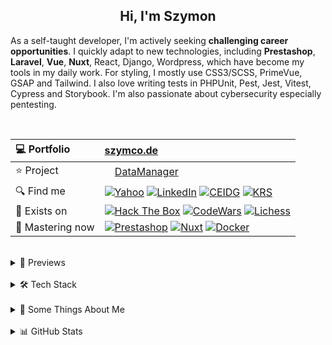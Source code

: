 <h2 align="center">
  Hi, I'm Szymon
</h2>

As a self-taught developer, I'm actively seeking **challenging career opportunities**. I quickly adapt to new technologies, including **Prestashop**, **Laravel**, **Vue**, **Nuxt**, React, Django, Wordpress, which have become my tools in my daily work. For styling, I mostly use CSS3/SCSS, PrimeVue, GSAP and Tailwind. I also love writing tests in PHPUnit, Pest, Jest, Vitest, Cypress and Storybook. I'm also passionate about cybersecurity especially pentesting.



<br>

| 💻 Portfolio | [szymco.de](https://szymco.de) | 
| :- | :- | 
| ⭐ Project | <img src="https://github.com/SzymCode/SzymCode/assets/107359025/8454470d-3f70-484a-b12e-b902530cb9ba" height="12" > [DataManager](https://datamanager.atomic-it.org) |
| 🔍 Find me | [![Yahoo](https://img.shields.io/badge/Yahoo!-410093?logo=yahoo&logoColor=white)](mailto:szymon.radomski@yahoo.com) [![LinkedIn](https://img.shields.io/badge/LinkedIn-0A66C2?logo=linkedin&logoColor=white)](https://www.linkedin.com/in/szymon-radomski/) [![CEIDG](https://img.shields.io/badge/CEIDG-BB0A30)](https://aplikacja.ceidg.gov.pl/ceidg/ceidg.public.ui/SearchDetails.aspx?Id=177fdeed-09b6-45a4-b255-78fb8ea8db16) [![KRS](https://img.shields.io/badge/KRS-0052a5)](https://wyszukiwarka-krs.ms.gov.pl/dane-szczegolowe-podmiotu;numerKRS=8956EYQf1XWH0%2FMfEQTuJA%3D%3D;typ=P)|
| 🚀 Exists on | [![Hack The Box](https://img.shields.io/badge/HTB-111927?logo=hackthebox&logoColor=9FEF00)](https://app.hackthebox.com/profile/2421667) [![CodeWars](https://img.shields.io/badge/CodeWars-4%20KYU-1f5be7?logo=codewars&logoColor=white)](https://www.codewars.com/users/SzymCode) [![Lichess](https://img.shields.io/badge/Lichess-000000?logo=lichess&logoColor=white)](https://lichess.org/@/S1CChess) |
| 📘 Mastering now | [![Prestashop](https://img.shields.io/badge/PrestaShop-DF0067?logo=prestashop&logoColor=white)](https://pl.prestashop.com/) [![Nuxt](https://img.shields.io/badge/Nuxt-black?logo=nuxt&logoColor=00C58E)](https://nuxt.com/) [![Docker](https://img.shields.io/badge/Docker-2496ED?logo=docker&logoColor=white)](https://www.docker.com/)

<br>



<details> <summary> 🔗 Previews </summary>
<br>
<table>
  <th>
    Project
  </th>  
  <th>
    Tech stack
  </th>
  <tr>
    <td>
      <a href="https://datamanager.atomic-it.org">
        DataManager
      </a>
    </td>
    <td>
      <img src="https://skillicons.dev/icons?i=php" height="23" width="23" />
      <img src="https://skillicons.dev/icons?i=ts" height="23" width="23" />
      <img src="https://skillicons.dev/icons?i=laravel" height="23" width="23" />
      <img src="https://skillicons.dev/icons?i=nuxtjs" height="23" width="23" />
      <img src="https://skillicons.dev/icons?i=vue" height="23" width="23" />
      <img src="https://skillicons.dev/icons?i=pinia" height="23" width="23" />
      <img src="https://www.primefaces.org/wp-content/uploads/2019/12/primevue-logo.png" height="23" width="23" />
      <img src="https://github.com/user-attachments/assets/163ea1cb-93a3-4e78-bb90-a1fc522386ee" height="23" width="23" />
      <img src="https://skillicons.dev/icons?i=sass" height="23" width="23" />
      <img src="https://skillicons.dev/icons?i=html" height="23" width="23" />
      <img src="https://skillicons.dev/icons?i=docker" height="23" width="23" />
      <img src="https://skillicons.dev/icons?i=heroku" height="23" width="23" />
      <img src="https://skillicons.dev/icons?i=mysql" height="23" width="23" />
      <img src="https://skillicons.dev/icons?i=vitest" height="23" width="23" />
      <img src="https://skillicons.dev/icons?i=github" height="23" width="23" />
      <img src="https://github.com/user-attachments/assets/9032d586-f623-4446-89be-b2ab6a2e615e" height="23" width="23" />
      <img src="https://github.com/SzymCode/SzymCode/assets/107359025/a983a634-3e81-4a11-9281-0ef0bacfd187" height="23" width="23" />
      <img src="https://cdn.jsdelivr.net/gh/devicons/devicon/icons/eslint/eslint-original.svg" height="23" width="23" />
      <img src="https://github.com/user-attachments/assets/ea4a5462-085b-4dd6-bf35-9f76cbcf3c35" height="23" width="23" />
      <img src="https://github.com/SzymCode/SzymCode/assets/107359025/712ed3a9-e9fa-4782-acff-140a4970ba88" height="23" width="23" />
      <img src="https://github.com/SzymCode/SzymCode/assets/107359025/ced20949-7b32-407b-a249-2dd9b117f5b2" height="22" width="22" />
      <img src="https://icons.veryicon.com/png/o/business/vscode-program-item-icon/storybook.png" height="23" width="23" />
      <img src="https://static-00.iconduck.com/assets.00/cypress-icon-512x511-29zvfts6.png" height="23" width="23" />
    </td>
  </tr>
  <tr>
    <td>
      <a href="https://atomic-it.org/">
        Atomic IT
      </a>
    </td>
    <td>
      <img src="https://github.com/user-attachments/assets/f444bbc9-e1fd-4333-b174-4206ff19dac4" height="23" width="23" />
      <img src="https://skillicons.dev/icons?i=nuxtjs" height="23" width="23" />
      <img src="https://skillicons.dev/icons?i=vue" height="23" width="23" />
      <img src="https://skillicons.dev/icons?i=ts" height="23" width="23" />
      <img src="https://skillicons.dev/icons?i=sass" height="23" width="23" />
      <img src="https://skillicons.dev/icons?i=docker" height="23" width="23" />
      <img src="https://skillicons.dev/icons?i=vitest" height="23" width="23" />
      <img src="https://skillicons.dev/icons?i=github" height="23" width="23" />
      <img src="https://github.com/SzymCode/SzymCode/assets/107359025/a983a634-3e81-4a11-9281-0ef0bacfd187" height="23" width="23" />
      <img src="https://cdn.jsdelivr.net/gh/devicons/devicon/icons/eslint/eslint-original.svg" height="23" width="23" />
      <img src="https://github.com/user-attachments/assets/ea4a5462-085b-4dd6-bf35-9f76cbcf3c35" height="23" width="23" />
      <img src="https://github.com/SzymCode/SzymCode/assets/107359025/712ed3a9-e9fa-4782-acff-140a4970ba88" height="23" width="23" />
    </td>
  </tr>
  <tr>
    <td>
      <a href="https://github.com/Atomic-IT/NuxtStarter">
        NuxtStarter
      </a>
    </td>
    <td>
      <img src="https://github.com/user-attachments/assets/f444bbc9-e1fd-4333-b174-4206ff19dac4" height="23" width="23" />
      <img src="https://skillicons.dev/icons?i=nuxtjs" height="23" width="23" />
      <img src="https://skillicons.dev/icons?i=vue" height="23" width="23" />
      <img src="https://skillicons.dev/icons?i=ts" height="23" width="23" />
      <img src="https://skillicons.dev/icons?i=sass" height="23" width="23" />
      <img src="https://skillicons.dev/icons?i=docker" height="23" width="23" />
      <img src="https://skillicons.dev/icons?i=vitest" height="23" width="23" />
      <img src="https://skillicons.dev/icons?i=github" height="23" width="23" />
      <img src="https://github.com/SzymCode/SzymCode/assets/107359025/a983a634-3e81-4a11-9281-0ef0bacfd187" height="23" width="23" />
      <img src="https://cdn.jsdelivr.net/gh/devicons/devicon/icons/eslint/eslint-original.svg" height="23" width="23" />
      <img src="https://github.com/user-attachments/assets/ea4a5462-085b-4dd6-bf35-9f76cbcf3c35" height="23" width="23" />
      <img src="https://github.com/SzymCode/SzymCode/assets/107359025/712ed3a9-e9fa-4782-acff-140a4970ba88" height="23" width="23" />
    </td>
  </tr>
  <tr>
    <td>
      <a href="https://github.com/SzymCode/RecruitmentTasks/tree/admin-panel">
        AdminPanel
      </a>
    </td>
    <td>
      <img src="https://skillicons.dev/icons?i=php" height="23" width="23" />
      <img src="https://skillicons.dev/icons?i=js" height="23" width="23" />
      <img src="https://skillicons.dev/icons?i=laravel" height="23" width="23" />
      <img src="https://skillicons.dev/icons?i=vue" height="23" width="23" />
      <img src="https://skillicons.dev/icons?i=css" height="23" width="23" />
      <img src="https://skillicons.dev/icons?i=bootstrap" height="23" width="23" />
      <img src="https://skillicons.dev/icons?i=html" height="23" width="23" />
      <img src="https://skillicons.dev/icons?i=docker" height="23" width="23" />
      <img src="https://skillicons.dev/icons?i=heroku" height="23" width="23" />
      <img src="https://skillicons.dev/icons?i=vite" height="23" width="23" />
      <img src="https://skillicons.dev/icons?i=mysql" height="23" width="23" />
      <img src="https://github.com/SzymCode/SzymCode/assets/107359025/9487a27c-36e8-4e2c-9ac6-4931fb8a5686" height="23" width="23" />
      <img src="https://github.com/SzymCode/SzymCode/assets/107359025/712ed3a9-e9fa-4782-acff-140a4970ba88" height="23" width="23" />
    </td>
  </tr>
  <tr>
    <td>
      <a href="https://github.com/SzymCode/RecruitmentTasks/tree/linkhouse-blog">
        LinkhouseBlog
      </a>
    </td>
    <td>
      <img src="https://skillicons.dev/icons?i=php" height="23" width="23" />
      <img src="https://skillicons.dev/icons?i=ts" height="23" width="23" />
      <img src="https://skillicons.dev/icons?i=laravel" height="23" width="23" />
      <img src="https://skillicons.dev/icons?i=vue" height="23" width="23" />
      <img src="https://www.primefaces.org/wp-content/uploads/2019/12/primevue-logo.png" height="23" width="23" />
      <img src="https://skillicons.dev/icons?i=html" height="23" width="23" />
      <img src="https://skillicons.dev/icons?i=sass" height="23" width="23" />
      <img src="https://skillicons.dev/icons?i=docker" height="23" width="23" />
      <img src="https://skillicons.dev/icons?i=heroku" height="23" width="23" />
      <img src="https://skillicons.dev/icons?i=vite" height="23" width="23" />
      <img src="https://skillicons.dev/icons?i=mysql" height="23" width="23" />
      <img src="https://github.com/SzymCode/SzymCode/assets/107359025/ced20949-7b32-407b-a249-2dd9b117f5b2" height="22" width="22" />
      <img src="https://cdn.jsdelivr.net/gh/devicons/devicon/icons/eslint/eslint-original.svg" height="23" width="23" />
      <img src="https://github.com/SzymCode/SzymCode/assets/107359025/a983a634-3e81-4a11-9281-0ef0bacfd187" height="23" width="23" />
      <img src="https://github.com/SzymCode/SzymCode/assets/107359025/712ed3a9-e9fa-4782-acff-140a4970ba88" height="23" width="23" />
    </td>
  </tr>
  <tr>
    <td>
      <a href="https://github.com/SzymCode/RecruitmentTasks/tree/article-system">
        ArticleSystem
      </a>
    </td>
    <td>
      <img src="https://skillicons.dev/icons?i=php" height="23" width="23" />
      <img src="https://skillicons.dev/icons?i=js" height="23" width="23" />
      <img src="https://skillicons.dev/icons?i=laravel" height="23" width="23" />
      <img src="https://skillicons.dev/icons?i=vue" height="23" width="23" />
      <img src="https://skillicons.dev/icons?i=html" height="23" width="23" />
      <img src="https://skillicons.dev/icons?i=sass" height="23" width="23" />
      <img src="https://skillicons.dev/icons?i=heroku" height="23" width="23" />
      <img src="https://skillicons.dev/icons?i=vite" height="23" width="23" />
      <img src="https://github.com/SzymCode/SzymCode/assets/107359025/ced20949-7b32-407b-a249-2dd9b117f5b2" height="22" width="22" />
    </td>
  </tr>
  <tr>
    <td>
      <a href="https://www.tag-manager.szymco.de">
        TagManager
      </a>
    </td>
    <td>
      <img src="https://skillicons.dev/icons?i=ts" height="23" width="23" />
      <img src="https://skillicons.dev/icons?i=react" height="23" width="23" />
      <img src="https://skillicons.dev/icons?i=redux" height="23" width="23" />
      <img src="https://skillicons.dev/icons?i=html" height="23" width="23" />
      <img src="https://www.crocoder.dev/assets/chakra-ui.46d212e4.png" height="23" width="23" />
      <img src="https://icons.veryicon.com/png/o/business/vscode-program-item-icon/storybook.png" height="23" width="23" />
      <img src="https://skillicons.dev/icons?i=heroku" height="23" width="23" />
      <img src="https://skillicons.dev/icons?i=vite" height="23" width="23" />
      <img src="https://cdn.jsdelivr.net/gh/devicons/devicon/icons/eslint/eslint-original.svg" height="23" width="23" />
      <img src="https://github.com/SzymCode/SzymCode/assets/107359025/a983a634-3e81-4a11-9281-0ef0bacfd187" height="23" width="23" />
      <img src="https://github.com/SzymCode/SzymCode/assets/107359025/712ed3a9-e9fa-4782-acff-140a4970ba88" height="23" width="23" />
    </td>
  </tr>
  <tr>
    <td>
      <a href="https://www.szymco.de">
        Portfolio
      </a>
    </td>
    <td>
      <img src="https://skillicons.dev/icons?i=ts" height="23" width="23" />
      <img src="https://skillicons.dev/icons?i=react" height="23" width="23" />
      <img src="https://skillicons.dev/icons?i=html" height="23" width="23" />
      <img src="https://skillicons.dev/icons?i=tailwind" height="23" width="23" />
      <img src="https://skillicons.dev/icons?i=nextjs" height="23" width="23" />
      <img src="https://cdn.jsdelivr.net/gh/devicons/devicon/icons/eslint/eslint-original.svg" height="23" width="23" />
      <img src="https://github.com/SzymCode/SzymCode/assets/107359025/712ed3a9-e9fa-4782-acff-140a4970ba88" height="23" width="23" />
    </td>
  </tr>
  <tr>
    <td>
      <a href="https://www.timeless-books.com">
        TimelessBooks
      </a>
    </td>
    <td>
      <img src="https://skillicons.dev/icons?i=ts" height="23" width="23" />
      <img src="https://skillicons.dev/icons?i=vue" height="23" width="23" />
      <img src="https://www.primefaces.org/wp-content/uploads/2019/12/primevue-logo.png" height="23" width="23" />
      <img src="https://skillicons.dev/icons?i=html" height="23" width="23" />
      <img src="https://skillicons.dev/icons?i=css" height="23" width="23" />
      <img src="https://skillicons.dev/icons?i=vite" height="23" width="23" />
      <img src="https://cdn.jsdelivr.net/gh/devicons/devicon/icons/eslint/eslint-original.svg" height="23" width="23" />
      <img src="https://github.com/SzymCode/SzymCode/assets/107359025/a983a634-3e81-4a11-9281-0ef0bacfd187" height="23" width="23" />
      <img src="https://github.com/SzymCode/SzymCode/assets/107359025/712ed3a9-e9fa-4782-acff-140a4970ba88" height="23" width="23" />
    </td>
  </tr>
  <tr>
    <td>
      <a href="https://www.giard-design.szymco.de">
        GiardDesign
      </a>
    </td>
    <td>
      <img src="https://skillicons.dev/icons?i=js" height="23" width="23" />
      <img src="https://skillicons.dev/icons?i=html" height="23" width="23" />
      <img src="https://skillicons.dev/icons?i=bootstrap" height="23" width="23" />
      <img src="https://skillicons.dev/icons?i=tailwind" height="23" width="23" />
    </td>
  </tr>
  <tr>
    <td>
      <a href="https://www.la-mountains.szymco.de">
        LAMountains
      </a>
    </td>
    <td>
      <img src="https://skillicons.dev/icons?i=js" height="23" width="23" />
      <img src="https://skillicons.dev/icons?i=html" height="23" width="23" />
      <img src="https://skillicons.dev/icons?i=css" height="23" width="23" />
      <img src="https://skillicons.dev/icons?i=bootstrap" height="23" width="23" />
    </td>
  </tr>
  <tr>
    <td>
      <a href="https://www.google-browser.szymco.de">
        GoogleBrowser
      </a>
    </td>
    <td>
      <img src="https://skillicons.dev/icons?i=ts" height="23" width="23" />
      <img src="https://skillicons.dev/icons?i=react" height="23" width="23" />
      <img src="https://skillicons.dev/icons?i=html" height="23" width="23" />
      <img src="https://skillicons.dev/icons?i=tailwind" height="23" width="23" />
    </td>
  </tr>
  <tr>
    <td>
      <a href="https://www.e-commerce.szymco.de">
        ECommerce
      </a>
    </td>
    <td>
      <img src="https://skillicons.dev/icons?i=js" height="23" width="23" />
      <img src="https://skillicons.dev/icons?i=react" height="23" width="23" />
      <img src="https://skillicons.dev/icons?i=redux" height="23" width="23" />
      <img src="https://skillicons.dev/icons?i=html" height="23" width="23" />
      <img src="https://skillicons.dev/icons?i=tailwind" height="23" width="23" />
      <img src="https://skillicons.dev/icons?i=nextjs" height="23" width="23" />
      <img src="https://github.com/SzymCode/SzymCode/assets/107359025/7ebffcad-0363-41ee-8d03-e7e351c44962" height="23" width="23" />
      <img src="https://cdn.jsdelivr.net/gh/devicons/devicon/icons/eslint/eslint-original.svg" height="23" width="23" />
    </td>
  </tr>
  <tr>
    <td>
      <a href="https://www.discord-clone.szymco.de">
        DiscordClone
      </a>
    </td>
    <td>
      <img src="https://skillicons.dev/icons?i=js" height="23" width="23" />
      <img src="https://skillicons.dev/icons?i=react" height="23" width="23" />
      <img src="https://skillicons.dev/icons?i=redux" height="23" width="23" />
      <img src="https://skillicons.dev/icons?i=html" height="23" width="23" />
      <img src="https://skillicons.dev/icons?i=tailwind" height="23" width="23" />
      <img src="https://skillicons.dev/icons?i=firebase" height="23" width="23" />
    </td>
  </tr>
  <tr>
    <td>
      <a href="https://github.com/SzymCode/RegistrationDjango">
        Registration
      </a>
    </td>
    <td>
      <img src="https://skillicons.dev/icons?i=python" height="23" width="23" />
      <img src="https://skillicons.dev/icons?i=django" height="23" width="23" />
      <img src="https://skillicons.dev/icons?i=html" height="23" width="23" />
      <img src="https://skillicons.dev/icons?i=css" height="23" width="23" />
      <img src="https://skillicons.dev/icons?i=docker" height="23" width="23" />
      <img src="https://skillicons.dev/icons?i=heroku" height="23" width="23" />
    </td>
  </tr>
  <tr>
    <td>
      <a href="https://www.rwd-navbar.szymco.de">
        RWD Navbar
      </a>
    </td>
    <td>
      <img src="https://skillicons.dev/icons?i=js" height="23" width="23" />
      <img src="https://skillicons.dev/icons?i=html" height="23" width="23" />
      <img src="https://skillicons.dev/icons?i=css" height="23" width="23" />
    </td>
  </tr>
  <tr>
    <td>
      <a href="https://www.rwd-footer.szymco.de">
        RWD Footer
      </a>
    </td>
    <td>
      <img src="https://skillicons.dev/icons?i=html" height="23" width="23" />
      <img src="https://skillicons.dev/icons?i=css" height="23" width="23" />
    </td>
  </tr>
</table>

</details>    
<br>


<details> <summary> 🛠️ Tech Stack  </summary>

<br>
<table>
  <tr>
    <td>
      <b> Language </b>
    </td>
    <td>
      <img src="https://img.shields.io/badge/PHP-%23777BB4.svg?logo=php&logoColor=white" />
      <img src="https://shields.io/badge/JavaScript-black?logo=JavaScript&logoColor=F7DF1E" />
      <img src="https://img.shields.io/badge/TypeScript-3178C6?logo=typescript&logoColor=white" />
      <img src="https://img.shields.io/badge/HTML5-%23e34f26.svg?logo=html5&logoColor=white" />
      <img src="https://img.shields.io/badge/CSS3-639?logo=css&logoColor=fff" />
      <img src="https://img.shields.io/badge/Python-3776AB?logo=python&logoColor=white" />
      <img src="https://img.shields.io/badge/G--code-193142" />
      <img src="https://img.shields.io/badge/C++-00599C?logo=c%2B%2B&logoColor=white" />
      <img src="https://img.shields.io/badge/MD-%23000000.svg?logo=markdown&logoColor=white" />
    </td>
  </tr>
  <tr>
    <td>
     <b> Main </b>
    </td>
    <td>
      <img src="https://img.shields.io/badge/PrestaShop-DF0067?logo=prestashop&logoColor=white" />
      <img src="https://img.shields.io/badge/Laravel-%23FF2D20.svg?style=flat&logo=laravel&logoColor=white" />
      <img src="https://img.shields.io/badge/Nuxt-black?logo=nuxt&logoColor=00C58E" />
      <img src="https://img.shields.io/badge/Vue.js-%234FC08D.svg?style=flat&logo=vue.js&logoColor=white" />
      <img src="https://img.shields.io/badge/Sass-CC6699?logo=sass&logoColor=white" />
      <img src="https://img.shields.io/badge/Chart.js-FF6384?logo=chartdotjs&logoColor=fff" />
      <img src="https://img.shields.io/badge/Storybook-FF4785?logo=storybook&logoColor=white" />
      <img src="https://img.shields.io/badge/Vitest-17202C?logo=vitest&logoColor=FCC72B" />
    </td>
  </tr>
  <tr>
    <td>
      Intermediate
    </td>
    <td>
      <img src="https://img.shields.io/badge/Symfony-%23000000.svg?logo=symfony&logoColor=white" />
      <img src="https://img.shields.io/badge/Vite-%232C3A42?logo=vite&logoColor=white" />
      <img src="https://shields.io/badge/React-black?logo=react" />
      <img src="https://img.shields.io/badge/Cypress-17202C?logo=cypress&logoColor=white" />
      <img src="https://img.shields.io/badge/-Tailwind-38B2AC?logo=tailwind-css&logoColor=white" />
      <img src="https://img.shields.io/badge/Bootstrap-%237952b3.svg?logo=bootstrap&logoColor=white" />
      <img src="https://img.shields.io/badge/jQuery-0769AD?logo=jquery&logoColor=white" />
      <img src="https://img.shields.io/badge/Django-%23092e20.svg?logo=django&logoColor=white" />
    </td>
  </tr>
  <tr>
    <td>
      Have experienced
    </td>
    <td>
      <img src="https://img.shields.io/badge/Next-000000?logo=next.js&logoColor=white" />
      <img src="https://img.shields.io/badge/shadcn-000000?logo=shadcn&logoColor=white" />
      <img src="https://img.shields.io/badge/Jest-C21325?logo=jest&logoColor=white" />
      <img src="https://img.shields.io/badge/Nest.js-E0234E?logo=nestjs&logoColor=white&color=%23FF2D20" />
      <img src="https://img.shields.io/badge/Chakra%20UI-319795?logo=chakra-ui&logoColor=white" />
      <img src="https://img.shields.io/badge/Quasar-1976D2?logo=quasar&logoColor=white" />
      <img src="https://img.shields.io/badge/MUI-%230081CB.svg?logo=mui&logoColor=white" />
      <img src="https://img.shields.io/badge/Webpack-00599C?logo=webpack&logoColor=white" />
      <img src="https://img.shields.io/badge/WordPress-21759B?logo=wordpress&logoColor=white" />
    </td>
  </tr>
  <tr>
    <td>
      State Management
    </td>
    <td>
      <img src="https://img.shields.io/badge/useState-black?logo=nuxt&logoColor=00C58E" />
      <img src="https://img.shields.io/badge/useCookie-black?logo=nuxt&logoColor=00C58E" />
      <img src="https://img.shields.io/badge/Pinia-%234FC08D.svg?style=flat&logo=vue.js&logoColor=white" />
      <img src="https://shields.io/badge/useState-black?logo=react" />
      <img src="https://img.shields.io/badge/Redux-764ABC?logo=redux&logoColor=white" />
      <img src="https://shields.io/badge/localStorage-black?logo=JavaScript&logoColor=F7DF1E" />
      <img src="https://shields.io/badge/sessionStorage-black?logo=JavaScript&logoColor=F7DF1E" />
    </td>
  </tr>
  <tr>
    <td>
      Database
    </td>
    <td>
      <img src="https://img.shields.io/badge/MySQL-%234479A1?logo=mysql&logoColor=white" />
      <img src="https://img.shields.io/badge/MariaDB-003545?logo=mariadb&logoColor=white" />
      <img src="https://img.shields.io/badge/SQLite-%2307405e.svg?logo=sqlite&logoColor=white" />
      <img src="https://img.shields.io/badge/PostgreSQL-4169E1?logo=postgresql&logoColor=white" />
      <img src="https://img.shields.io/badge/Redis-DC382D?logo=redis&logoColor=white" />
    </td>
  </tr>
  <tr>
    <td>
      IDE
    </td>
    <td>
      <img src="https://img.shields.io/badge/PhpStorm-%23000000.svg?style=flat&logo=phpstorm&logoColor=white" />
      <img src="https://custom-icon-badges.demolab.com/badge/Visual%20Studio-0078d7.svg?logo=vsc&logoColor=white" />
      <img src="https://img.shields.io/badge/PyCharm-black?logo=pycharm&logoColor=green" />
      <img src="https://img.shields.io/badge/Jupyter-%23FA0F00.svg?style=flat&logo=jupyter&logoColor=white" />
    </td>
  </tr>
  <tr>
    <td>
      Tool
    </td>
    <td>
      <img src="https://img.shields.io/badge/Git-%23d22128.svg?logo=git&logoColor=white" />
      <img src="https://img.shields.io/badge/Docker-2496ED?logo=docker&logoColor=white" />
      <img src="https://img.shields.io/badge/Neovim-57A143?logo=neovim&logoColor=white" />
      <img src="https://img.shields.io/badge/Nano-2B9F8D?logo=nano&logoColor=white" />
      <img src="https://img.shields.io/badge/XAMPP-%23FB7A24.svg?style=flat&logo=xampp&logoColor=white" />
      <img src="https://img.shields.io/badge/FileZilla-FF6600?logo=filezilla&logoColor=white" />
      <img src="https://img.shields.io/badge/Figma-000000?logo=figma&logoColor=white" />
      <img src="https://img.shields.io/badge/Postman-FF6C37?logo=postman&logoColor=white&color=000000" />
    </td>
  </tr>
  <tr>
    <td>
      Terminal
    </td>
    <td>
      <img src="https://img.shields.io/badge/Kitty-121011?logo=gnu-bash&logoColor=fff" />
      <img src="https://img.shields.io/badge/Fish-blue?logo=fish-shell&logoColor=fff" />
      <img src="https://img.shields.io/badge/Zsh-F15A24?logo=zsh&logoColor=fff" />
      <img src="https://img.shields.io/badge/Bash-121011?logo=gnu-bash&logoColor=white" />
      <img src="https://custom-icon-badges.demolab.com/badge/PowerShell-0078D6?logo=windows11&logoColor=white" />
    </td>
  </tr>
  <tr>
    <td>
      Package Manager
    </td>
    <td>
      <img src="https://img.shields.io/badge/Composer-885630?logo=composer&logoColor=white" />
      <img src="https://img.shields.io/badge/pnpm-F69220?logo=pnpm&logoColor=white" />
      <img src="https://img.shields.io/badge/npm-CB3837?logo=npm&logoColor=white" />
      <img src="https://img.shields.io/badge/Yarn-2C8EBB?logo=yarn&logoColor=white" />
      <img src="https://img.shields.io/badge/AUR-0078D6?logo=archlinux&logoColor=white" />
      <img src="https://img.shields.io/badge/YAY-0078D6?logo=archlinux&logoColor=white" />
      <img src="https://img.shields.io/badge/Pacman-0078D6?logo=archlinux&logoColor=white" />
      <img src="https://img.shields.io/badge/Pamac-34BE5B?logo=manjaro&logoColor=white" />
      <img src="https://img.shields.io/badge/Snapcraft-E95420?logo=snapcraft&logoColor=white" />
  </tr>
  <tr>
    <td>
      CI/CD
    </td>
    <td>
      <img src="https://img.shields.io/badge/Actions-181717?logo=github&logoColor=white" />
      <img src="https://img.shields.io/badge/Husky-1A2C34?logo=husky&logoColor=white" />
      <img src="https://img.shields.io/badge/Bitbucket-0052CC?logo=bitbucket&logoColor=white&color=0052CC" />
    </td>
  </tr>
  <tr>
    <td>
      Project Management
    </td>
    <td>
      <img src="https://img.shields.io/badge/Projects-181717?logo=github&logoColor=white" />
      <img src="https://img.shields.io/badge/Asana-F06A6A?logo=asana&logoColor=white" />
      <img src="https://img.shields.io/badge/Jira-0052CC?logo=jira&logoColor=white&color=0052CC" />
      <img src="https://img.shields.io/badge/Trello-0052CC?logo=trello&logoColor=white" />
    </td>
  </tr>
  <tr>
    <td>
      Deployment
    </td>
    <td>
      <img src="https://img.shields.io/badge/Pages-181717?logo=github&logoColor=white" />
      <img src="https://img.shields.io/badge/Cloudflare-F38020?logo=Cloudflare&logoColor=white" />
      <img src="https://img.shields.io/badge/Heroku-430098?logo=heroku&logoColor=white" />
      <img src="https://img.shields.io/badge/Vercel-000000?logo=vercel&logoColor=white" />
      <img src="https://img.shields.io/badge/NuxtHub-black?logo=nuxt&logoColor=00C58E" />
      <img src="https://img.shields.io/badge/Netlify-black?logo=netlify&logoColor=00C7B7" />
    </td>
  </tr>
  <tr>
    <td>
      Code Maintenance
    </td>
    <td>
      <img src="https://img.shields.io/badge/Pint-%23FF2D20.svg?style=flat&logo=laravel&logoColor=white" />
      <img src="https://img.shields.io/badge/TSC-3178C6?logo=typescript&logoColor=white" />
      <img src="https://img.shields.io/badge/ESLint-3A33D1?logo=eslint&logoColor=white" />
      <img src="https://img.shields.io/badge/Stylelint-263238?logo=stylelint&logoColor=white" />
      <img src="https://img.shields.io/badge/Prettier-1A2C34?logo=prettier&logoColor=F7BA3E" />
      <img src="https://img.shields.io/badge/Sentry-362D59?logo=sentry&logoColor=white" />
      <img src="https://img.shields.io/badge/SonarCloud-F3702A?logo=sonarcloud&logoColor=white" />
    </td>
  </tr>
  <tr>
    <td>
      OS
    </td>
    <td>
      <img src="https://img.shields.io/badge/Arch-1793D1?logo=arch-linux&logoColor=white" />
      <img src="https://img.shields.io/badge/CachyOS-009e81?logo=arch-linux&logoColor=white" />
      <img src="https://img.shields.io/badge/BlackArch-black?logo=arch-linux&logoColor=red" />
      <img src="https://img.shields.io/badge/Manjaro-34BE5B?logo=manjaro&logoColor=white" />
      <img src="https://img.shields.io/badge/Garuda-84305b?logo=arch-linux&logoColor=white" />
      <img src="https://img.shields.io/badge/Kubuntu-0079C1?logo=kubuntu&logoColor=white" />
      <img src="https://img.shields.io/badge/Ubuntu-E95420?logo=ubuntu&logoColor=white" />
      <img src="https://custom-icon-badges.demolab.com/badge/Windows-0078D6?logo=windows11&logoColor=white" />
    </td>
  </tr>
  <tr>
    <td>
      Desktop Environment
    </td>
    <td>
      <img src="https://img.shields.io/badge/Hyprland-3FC5F0?logo=wayland&logoColor=white" />
      <img src="https://img.shields.io/badge/KDE%20Plasma-1D99F3?logo=kde&logoColor=white" />
      <img src="https://img.shields.io/badge/XFCE-2284F2?logo=xfce&logoColor=white" />
      <img src="https://img.shields.io/badge/Gnome-black?logo=gnome&logoColor=white" />
    </td>
  </tr>
  <tr>
    <td>
      Virtualization
    </td>
    <td>
      <img src="https://img.shields.io/badge/Boxes-black?logo=gnome&logoColor=white" />
      <img src="https://img.shields.io/badge/VirtualBox-183A61?logo=virtualbox&logoColor=white" />
      <img src="https://img.shields.io/badge/VMware-607078" />
      <img src="https://custom-icon-badges.demolab.com/badge/Hyper--V-0078D6?logo=windows11&logoColor=white" />
    </td>
  </tr>
</table>


</details>  
<br>


<details><summary> 💬 Some Things About Me  </summary> 
<br>

* :electron: My favourite workspace setup is [CachyOS](https://cachyos.org/) with [Hyprland](https://hyprland.org/) and [HyDe](https://github.com/HyDE-Project/HyDE) dotfiles
* 🤖 Previosly worked as a CNC programmer & machinist - still enjoy it as a 3018 owner
* 📓 I'm gaining knowledge mainly from documentations, forums, collegues and my personal experience
* ♟️ My favourite openings in chess are the Scotch Game, Stafford and King's gambits, also love Atomic Chess - [play with me](https://lichess.org/@/S1CChess)
* 🧠 Rubik's Cube CFOP sub 20 & Blindfold Old Pochmann 5 min with memorize
* 📚 Books that have impacted me listed here: [TimelessBooks](https://www.timeless-books.com/)

</details>
<br>


<details><summary> 📊 GitHub Stats  </summary> 
<br>

![Profile Details](http://github-profile-summary-cards.vercel.app/api/cards/profile-details?username=SzymCode&theme=transparent)
![Productive Time](http://github-profile-summary-cards.vercel.app/api/cards/productive-time?username=SzymCode&theme=transparent&utcOffset=+1)

</details>  
